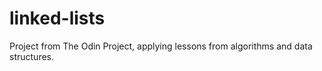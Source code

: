 # linked-lists
Project from The Odin Project, applying lessons from algorithms and data structures.
